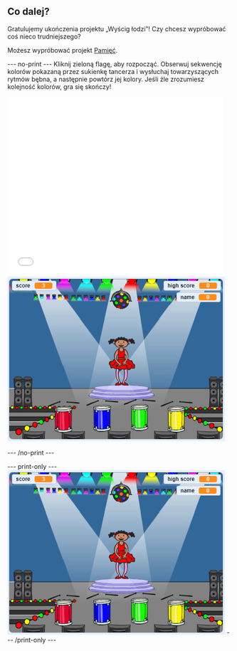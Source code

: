 ## Co dalej?

Gratulujemy ukończenia projektu „Wyścig łodzi”! Czy chcesz wypróbować coś nieco trudniejszego?

Możesz wypróbować projekt [Pamięć](https://projects.raspberrypi.org/en/projects/memory?utm_source=pathway&utm_medium=whatnext&utm_campaign=projects).

\--- no-print \--- Kliknij zieloną flagę, aby rozpocząć. Obserwuj sekwencję kolorów pokazaną przez sukienkę tancerza i wysłuchaj towarzyszących rytmów bębna, a następnie powtórz jej kolory. Jeśli źle zrozumiesz kolejność kolorów, gra się skończy!

<div class="scratch-preview">
  <iframe allowtransparency="true" width="485" height="402" src="//scratch.mit.edu/projects/embed/284452634/?autostart=false" frameborder="0" allowfullscreen scrolling="no" mark="crwd-mark"></iframe> <img src="images/memory-screenshot.png" />
</div>

\--- /no-print \---

\--- print-only \--- ![screenshot of finished game](images/memory-screenshot.png) \--- /print-only \---